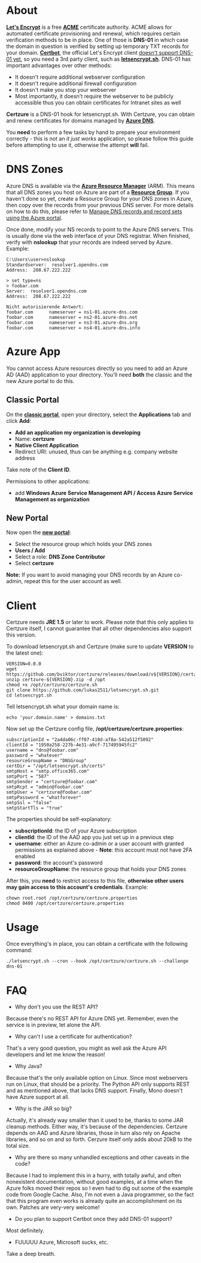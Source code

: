 # About

**[Let's Encrypt](https://letsencrypt.org/)** is a free **[ACME](https://datatracker.ietf.org/wg/acme/documents/)** certificate authority. ACME allows for automated certificate provisioning and renewal, which requires certain verification methods to be in place. One of those is **DNS-01** in which case the domain in question is verified by setting up temporary TXT records for your domain. **[Certbot](https://certbot.eff.org/)**, the official Let's Encrypt client [doesn't support DNS-01 yet](https://github.com/certbot/certbot/pull/2061), so you need a 3rd party client, such as **[letsencrypt.sh](https://github.com/lukas2511/letsencrypt.sh)**. DNS-01 has important advantages over other methods:

- It doesn't require additional webserver configuration
- It doesn't require additional firewall configuration
- It doesn't make you stop your webserver
- Most importantly, it doesn't require the webserver to be publicly accessible thus you can obtain certificates for Intranet sites as well

**Certzure** is a DNS-01 hook for letsencrypt.sh. With Certzure, you can obtain and renew certificates for domains managed by **[Azure DNS](https://azure.microsoft.com/en-us/services/dns/)**.

You **need** to perform a few tasks by hand to prepare your environment correctly - this is not an _it just works_ application, so please follow this guide before attempting to use it, otherwise the attempt **will** fail.

# DNS Zones

Azure DNS is available via the **[Azure Resource Manager](https://azure.microsoft.com/en-us/documentation/articles/resource-group-overview/)** (ARM). This means that all DNS zones you host on Azure are part of a **[Resource Group](https://azure.microsoft.com/en-us/documentation/articles/resource-group-overview/#resource-groups)**. If you haven't done so yet, create a Resource Group for your DNS zones in Azure, then copy over the records from your previous DNS server. For more details on how to do this, please refer to [Manage DNS records and record sets using the Azure portal](https://azure.microsoft.com/en-us/documentation/articles/dns-operations-recordsets-portal/). 

Once done, modify your NS records to point to the Azure DNS servers. This is usually done via the web interface of your DNS registrar. When finished, verify with **nslookup** that your records are indeed served by Azure. Example:

~~~
C:\Users\user>nslookup
Standardserver:  resolver1.opendns.com
Address:  208.67.222.222

> set type=ns
> foobar.com
Server:  resolver1.opendns.com
Address:  208.67.222.222

Nicht autorisierende Antwort:
foobar.com      nameserver = ns1-01.azure-dns.com
foobar.com      nameserver = ns2-01.azure-dns.net
foobar.com      nameserver = ns3-01.azure-dns.org
foobar.com      nameserver = ns4-01.azure-dns.info
~~~

# Azure App

You cannot access Azure resources directly so you need to add an Azure AD (AAD) application to your directory. You'll need **both** the classic and the new Azure portal to do this.

## Classic Portal

On the **[classic portal](https://manage.windowsazure.com/)**, open your directory, select the **Applications** tab and click **Add**:

- **Add an application my organization is developing**
- Name: **certzure**
- **Native Client Application**
- Redirect URI: unused, thus can be anything e.g. company website address

Take note of the **Client ID**.

Permissions to other applications:

 - add **Windows Azure Service Management API / Access Azure Service Management as organization**

## New Portal

Now open the **[new portal](https://portal.azure.com/)**:

 - Select the resource group which holds your DNS zones
 - **Users / Add**
 - Select a role: **DNS Zone Contributor**
 - Select **certzure**

**Note:** If you want to avoid managing your DNS records by an Azure co-admin, repeat this for the user account as well.

# Client

Certzure needs **JRE 1.5** or later to work. Please note that this only applies to Certzure itself, I cannot guarantee that all other dependencies also support this version.

To download letsencrypt.sh and Certzure (make sure to update **VERSION** to the latest one):

~~~
VERSION=0.0.0
wget https://github.com/bviktor/certzure/releases/download/v${VERSION}/certzure-${VERSION}.zip
unzip certzure-${VERSION}.zip -d /opt
chmod +x /opt/certzure/certzure.sh
git clone https://github.com/lukas2511/letsencrypt.sh.git
cd letsencrypt.sh
~~~

Tell letsencrypt.sh what your domain name is:

~~~
echo 'your.domain.name' > domains.txt
~~~

Now set up the Certzure config file, **/opt/certzure/certzure.properties**:

~~~
subscriptionId = "2a4da06c-ff07-410d-af8a-542a512f5092"
clientId = "1950a258-227b-4e31-a9cf-717495945fc2"
username = "dns@foobar.com"
password = "whatever"
resourceGroupName = "DNSGroup"
certDir = "/opt/letsencrypt.sh/certs"
smtpHost = "smtp.office365.com"
smtpPort = "587"
smtpSender = "certzure@foobar.com"
smtpRcpt = "admin@foobar.com"
smtpUser = "certzure@foobar.com"
smtpPassword = "whatforever"
smtpSsl = "false"
smtpStartTls = "true"
~~~

The properties should be self-explanatory:

- **subscriptionId**: the ID of your Azure subscription
- **clientId**: the ID of the AAD app you just set up in a previous step
- **username**: either an Azure co-admin or a user account with granted permissions as explained above - **Note**: this account must not have 2FA enabled
- **password**: the account's password
- **resourceGroupName**: the resource group that holds your DNS zones

After this, you **need** to restrict access to this file, **otherwise other users may gain access to this account's credentials**. Example:

~~~
chown root.root /opt/certzure/certzure.properties
chmod 0400 /opt/certzure/certzure.properties
~~~

# Usage

Once everything's in place, you can obtain a certificate with the following command:

~~~
./letsencrypt.sh --cron --hook /opt/certzure/certzure.sh --challenge dns-01
~~~


# FAQ

- Why don't you use the REST API?

Because there's no REST API for Azure DNS yet. Remember, even the service is in preview, let alone the API.

- Why can't I use a certificate for authentication?

That's a very good question, you might as well ask the Azure API developers and let me know the reason!

- Why Java?

Because that's the only available option on Linux. Since most webservers run on Linux, that should be a priority. The Python API only supports REST and as mentioned above, that lacks DNS support. Finally, Mono doesn't have Azure support at all.

- Why is the JAR so big?

Actually, it's already way smaller than it used to be, thanks to some JAR cleanup methods. Either way, it's because of the dependencies. Certzure depends on AAD and Azure libraries, those in turn also rely on Apache libraries, and so on and so forth. Cerzure itself only adds about 20kB to the total size.

- Why are there so many unhandled exceptions and other caveats in the code?

Because I had to implement this in a hurry, with totally awful, and often nonexistent documentation, without good examples, at a time when the Azure folks moved their repos so I even had to dig out some of the example code from Google Cache. Also, I'm not even a Java programmer, so the fact that this program even works is already quite an accomplishment on its own. Patches are very-very welcome!

- Do you plan to support Certbot once they add DNS-01 support?

Most definitely.

- FUUUUU Azure, Microsoft sucks, etc.

Take a deep breath.
